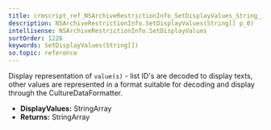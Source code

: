 ```yaml
---
title: crmscript_ref_NSArchiveRestrictionInfo_SetDisplayValues_String__p_0
description: NSArchiveRestrictionInfo.SetDisplayValues(String[] p_0)
intellisense: NSArchiveRestrictionInfo.SetDisplayValues
sortOrder: 1226
keywords: SetDisplayValues(String[])
so.topic: reference
---
```



Display representation of `value(s)` - list ID's are decoded to display texts, other values are represented in a format suitable for decoding and display through the CultureDataFormatter.



* **DisplayValues:** StringArray
* **Returns:** StringArray


